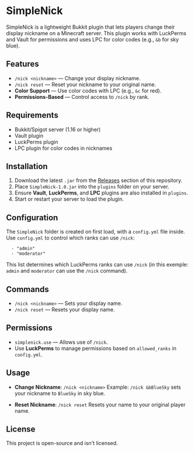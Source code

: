 # SimpleNick

SimpleNick is a lightweight Bukkit plugin that lets players change their display nickname on a Minecraft server. This plugin works with LuckPerms and Vault for permissions and uses LPC for color codes (e.g., `&b` for sky blue).

## Features

- `/nick <nickname>` — Change your display nickname.
- `/nick reset` — Reset your nickname to your original name.
- **Color Support** — Use color codes with LPC (e.g., `&c` for red).
- **Permissions-Based** — Control access to `/nick` by rank.

## Requirements

- Bukkit/Spigot server (1.16 or higher)
- Vault plugin
- LuckPerms plugin
- LPC plugin for color codes in nicknames

## Installation

1. Download the latest `.jar` from the [Releases](https://github.com/YoImDark/SimpleNick/releases/) section of this repository.
2. Place `SimpleNick-1.0.jar` into the `plugins` folder on your server.
3. Ensure **Vault**, **LuckPerms**, and **LPC** plugins are also installed in `plugins`.
4. Start or restart your server to load the plugin.

## Configuration

The `SimpleNick` folder is created on first load, with a `config.yml` file inside. Use `config.yml` to control which ranks can use `/nick`:

```allowed_ranks:
  - "admin"
  - "moderator"
```

This list determines which LuckPerms ranks can use `/nick` (in this exemple: `admin` and `moderator` can use the `/nick` command).

## Commands

- `/nick <nickname>` — Sets your display name.
- `/nick reset` — Resets your display name.

## Permissions
- `simplenick.use` — Allows use of `/nick`.
- Use **LuckPerms** to manage permissions based on `allowed_ranks` in `config.yml`.

## Usage

- **Change Nickname**: `/nick <nickname>`
Example: `/nick &bBlueSky` sets your nickname to `BlueSky` in sky blue.

- **Reset Nickname**: `/nick reset`
Resets your name to your original player name.

## License

This project is open-source and isn't licensed.

